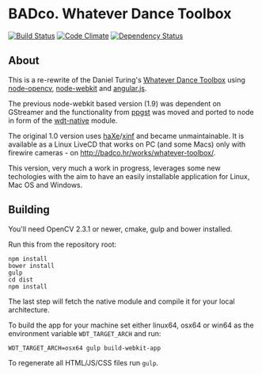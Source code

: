 # BADco. Whatever Dance Toolbox

[![Build Status](https://travis-ci.org/dasantonym/wdt.svg)](https://travis-ci.org/dasantonym/wdt) [![Code Climate](https://codeclimate.com/github/dasantonym/wdt/badges/gpa.svg)](https://codeclimate.com/github/dasantonym/wdt) [![Dependency Status](https://gemnasium.com/dasantonym/wdt.svg)](https://gemnasium.com/dasantonym/wdt)

## About

This is a re-rewrite of the Daniel Turing's [Whatever Dance Toolbox](https://github.com/dturing/wdt) using [node-opencv](https://github.com/dasantonym/node-opencv), [node-webkit](https://github.com/rogerwang/node-webkit) and [angular.js](http://angularjs.org/).

The previous node-webkit based version (1.9) was dependent on GStreamer and the functionality from [ppgst](https://github.com/dturing/ppgst) was moved and ported to node in form of the [wdt-native](https://github.com/dasantonym/node-wdt-native) module.

The original 1.0 version uses [haXe](http://haxe.org)/[xinf](http://xinf.org) and became unmaintainable. It is available as a Linux LiveCD that works on PC (and some Macs) only with firewire cameras - on <http://badco.hr/works/whatever-toolbox/>.

This version, very much a work in progress, leverages some new techologies with the aim to have an easily installable application for Linux, Mac OS and Windows.

## Building

You'll need OpenCV 2.3.1 or newer, cmake, gulp and bower installed.

Run this from the repository root:

```
npm install
bower install
gulp
cd dist
npm install
```

The last step will fetch the native module and compile it for your local architecture.

To build the app for your machine set either linux64, osx64 or win64 as the environment variable `WDT_TARGET_ARCH` and run:

```
WDT_TARGET_ARCH=osx64 gulp build-webkit-app
```

To regenerate all HTML/JS/CSS files run ``gulp``.
